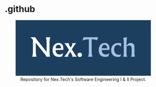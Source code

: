 # .github

<p align="center">
  <a href="https://github.com/carlmitzchel/Nex.Tech">
    <img src="images/Nex.Tech.png" alt="Logo" width="433.33" height="180">
  </a>
  <br>
    Repository for Nex.Tech's Software Engineering I &amp; II Project.
  <p align="center">




